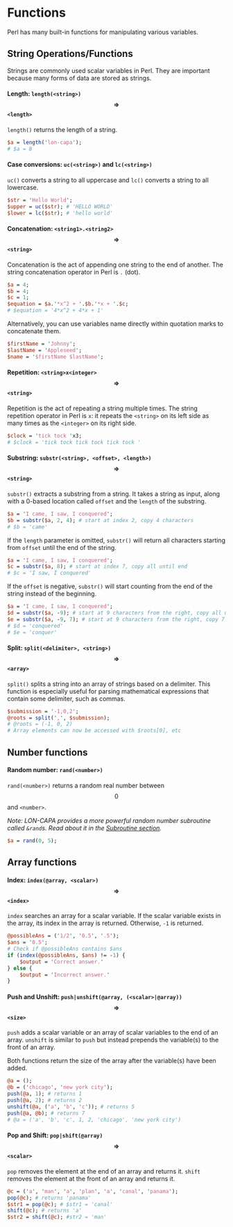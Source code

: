 Functions
=========

Perl has many built-in functions for manipulating various variables.

## String Operations/Functions

Strings are commonly used scalar variables in Perl. They are important because many forms of data are stored as strings.

#### Length: `length(<string>)` $$\Rightarrow$$ `<length>`

`length()` returns the length of a string.

```perl
$a = length('lon-capa');
# $a = 8
```

#### Case conversions: `uc(<string>)` and `lc(<string>)`

`uc()` converts a string to all uppercase and `lc()` converts a string to all lowercase.

```perl
$str = 'Hello World';
$upper = uc($str); # 'HELLO WORLD'
$lower = lc($str); # 'hello world'
```

#### Concatenation: `<string1>.<string2>` $$\Rightarrow$$ `<string>`

Concatenation is the act of appending one string to the end of another. The string concatenation operator in Perl is `.` (dot).

```perl
$a = 4;
$b = 4;
$c = 1;
$equation = $a.'*x^2 + '.$b.'*x + '.$c;
# $equation = '4*x^2 + 4*x + 1'
```

Alternatively, you can use variables name directly within quotation marks to concatenate them.

```perl
$firstName = 'Johnny';
$lastName = 'Appleseed';
$name = '$firstName $lastName';
```

#### Repetition: `<string>x<integer>` $$\Rightarrow$$ `<string>`

Repetition is the act of repeating a string multiple times. The string repetition operator in Perl is `x`: it repeats the `<string>` on its left side as many times as the `<integer>` on its right side.

```perl
$clock = 'tick tock 'x3;
# $clock = 'tick tock tick tock tick tock '
```

#### Substring: `substr(<string>, <offset>, <length>)` $$\Rightarrow$$ `<string>`

`substr()` extracts a substring from a string. It takes a string as input, along with a 0-based location called `offset` and the `length` of the substring.

```perl
$a = 'I came, I saw, I conquered';
$b = substr($a, 2, 4); # start at index 2, copy 4 characters
# $b = 'came'
```

If the `length` parameter is omitted, `substr()` will return all characters starting from `offset` until the end of the string.

```perl
$a = 'I came, I saw, I conquered';
$c = substr($a, 8); # start at index 7, copy all until end
# $c = 'I saw, I conquered'
```

If the `offset` is negative, `substr()` will start counting from the end of the string instead of the beginning.

```perl
$a = 'I came, I saw, I conquered';
$d = substr($a, -9); # start at 9 characters from the right, copy all until end
$e = substr($a, -9, 7); # start at 9 characters from the right, copy 7
# $d = 'conquered'
# $e = 'conquer'
```

#### Split: `split(<delimiter>, <string>)` $$\Rightarrow$$ `<array>`

`split()` splits a string into an array of strings based on a delimiter. This function is especially useful for parsing mathematical expressions that contain some delimiter, such as commas.

```perl
$submission = '-1,0,2';
@roots = split(',', $submission);
# @roots = (-1, 0, 2)
# Array elements can now be accessed with $roots[0], etc
```

## Number functions

#### Random number: `rand(<number>)`

`rand(<number>)` returns a random real number between $$0$$ and `<number>`.

*Note: LON-CAPA provides a more powerful random number subroutine called `&rand`s. Read about it in the [Subroutine section](/docs/perl/subroutines.md).*

```perl
$a = rand(0, 5);
```

## Array functions

#### Index: `index(@array, <scalar>)` $$\Rightarrow$$ `<index>`

`index` searches an array for a scalar variable. If the scalar variable exists in the array, its index in the array is returned. Otherwise, `-1` is returned.

```perl
@possibleAns = ('1/2', '0.5', '.5');
$ans = '0.5';
# Check if @possibleAns contains $ans
if (index(@possibleAns, $ans) != -1) {
    $output = 'Correct answer.'
} else {
    $output = 'Incorrect answer.'
}
```

#### Push and Unshift: `push|unshift(@array, (<scalar>|@array))` $$\Rightarrow$$ `<size>`

`push` adds a scalar variable or an array of scalar variables to the end of an array. `unshift` is similar to `push` but instead prepends the variable(s) to the front of an array.

Both functions return the size of the array after the variable(s) have been added.

```perl
@a = ();
@b = ('chicago', 'new york city');
push(@a, 1); # returns 1
push(@a, 2); # returns 2
unshift(@a, ('a', 'b', 'c')); # returns 5
push(@a, @b); # returns 7
# @a = ('a', 'b', 'c', 1, 2, 'chicago', 'new york city')
```

#### Pop and Shift: `pop|shift(@array)` $$\Rightarrow$$ `<scalar>`

`pop` removes the element at the end of an array and returns it. `shift` removes the element at the front of an array and returns it.

```perl
@c = ('a', 'man', 'a', 'plan', 'a', 'canal', 'panama');
pop(@c); # returns 'panama'
$str1 = pop(@c); # $str1 = 'canal'
shift(@c); # returns 'a'
$str2 = shift(@c); #str2 = 'man'
```
